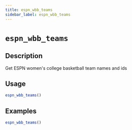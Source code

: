 ```yaml
---
title: espn_wbb_teams
sidebar_label: espn_wbb_teams
---
```

# `espn_wbb_teams`

## Description

Get ESPN women's college basketball team names and ids

## Usage

```r
espn_wbb_teams()
```

## Examples

```r
espn_wbb_teams()
```


